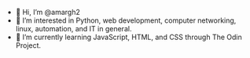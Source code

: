 - 👋 Hi, I’m @amargh2
- 👀 I’m interested in Python, web development, computer networking, linux, automation, and IT in general.
- 🌱 I’m currently learning JavaScript, HTML, and CSS through The Odin Project.

<!---
amargh2/amargh2 is a ✨ special ✨ repository because its `README.md` (this file) appears on your GitHub profile.
You can click the Preview link to take a look at your changes.
--->
